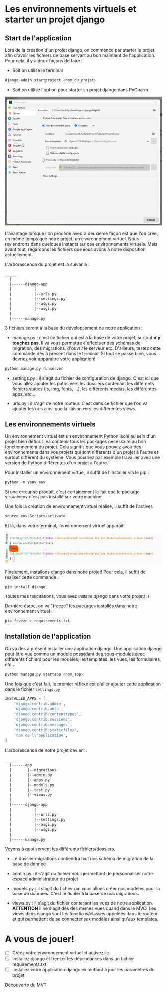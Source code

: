# Les environnements virtuels et starter un projet django

## Start de l'application

Lors de la création d'un projet django, on commence par starter le projet afin d'avoir les fichiers de base servant au bon maintient de l'application. Pour cela, il y a deux façons de faire :

* Soit on utilise le terminal
````python
django-admin startproject <nom_du_projet>
````

* Soit on utilise l'option pour starter un projet django dans PyCharm

![startProject](../img/start.png)

L'avantage lorsque l'on procède avec la deuxième façon est que l'on crée, en même temps que notre projet, un environnement virtuel. Nous reviendrons dans quelques instants sur ces environnements virtuels. Mais avant tout, regardons les fichiers que nous avons à notre disposition actuellement. 

L'arborescence du projet est la suivante :

````
_____
  |
  |------django-app
  |          |
  |          |--urls.py
  |          |--settings.py
  |          |--asgi.py
  |          |--wsgi.py
  |
  |------manage.py
````

3 fichiers seront à la base du développement de notre application : 

* manage.py : c'est ce fichier qui est à la base de votre projet, surtout **n'y touchez pas**. Il va vous permettre d'effectuer des schémas de migration, des migrations, d'ouvrir le serveur etc. D'ailleurs, testez cette commande dès à présent dans le terminal! Si tout se passe bien, vous devriez voir apparaitre votre application! 

````python
python manage.py runserver
````

* settings.py : il s'agit du fichier de configuration de django. C'est ici que vous allez ajouter les paths vers les dossiers contenant les différents fichiers statics (js, img, fonts, ...), les différents medias, les différentes apps, etc...

* urls.py : il s'agit de notre routeur. C'est dans ce fichier que l'on va ajouter les urls ainsi que la liaison vers les différentes views.

## Les environnements virtuels

Un environnement virtuel est un environnement Python isolé au sein d'un projet bien défini. Il va contenir tous les packages nécessaire au bon fonctionnement du projet. Cela signifie que vous pouvez avoir des environnements dans vos projets qui sont différents d'un projet à l'autre et surtout différent du système. Vous pourriez par exemple travailler avec une version de Python différentes d'un projet à l'autre. 

Pour installer un environnement virtuel, il suffit de l'installer via le pip :

````python
python -m venv env
````

Si une erreur se produit, c'est certainement le fait que le package virtualvenv n'est pas installé sur votre machine.

Une fois la création de environnement virtuel réalisé, il suffit de l'activer.

````python
source env/Scripts/activate
````

Et là, dans votre terminal, l'environnement virtuel apparait! 

![env](../img/env.png)

Finalement, installons django dans notre projet! Pour cela, il suffit de réaliser cette commande :

````python
pip install django
````

Toutes mes félicitations, vous avez installé django dans votre projet! :) 

Dernière étape, on va "freeze" les packages installés dans notre environnement virtuel :

````python
pip freeze > requirements.txt
````

## Installation de l'application

On va dès à présent installer une application django. Une application django peut être vue comme un module possédant des sous-modules avec différents fichiers pour les modèles, les templates, les vues, les formulaires, etc... 

````python
python manage.py startapp <nom_app>
````

Une fois que c'est fait, le premier réflexe est d'aller ajouter cette application dans le fichier `settings.py`

````python
INSTALLED_APPS = [
    'django.contrib.admin',
    'django.contrib.auth',
    'django.contrib.contenttypes',
    'django.contrib.sessions',
    'django.contrib.messages',
    'django.contrib.staticfiles',
    'nom de l\'application',
]
````

L'arborescence de notre projet devient : 

````
_____
  |------app
  |       |--migrations
  |       |--admin.py
  |       |--apps.py
  |       |--models.py
  |       |--test.py
  |       |--views.py
  |
  |------django-app
  |          |
  |          |--urls.py
  |          |--settings.py
  |          |--asgi.py
  |          |--wsgi.py
  |
  |------manage.py
````

Voyons à quoi servent les différents fichiers/dossiers. 

* Le dossier migrations contiendra tout nos schéma de migration de la base de donnée

* admin.py : il s'agit du fichier nous permettant de personnaliser notre espace administrateur du projet

* models.py : il s'agit du fichier om nous allons créer nos modèles pour la base de données. C'est le fichier à la base de nos migrations.

* views.py : il s'agit du fichier contenant les vues de notre application. **ATTENTION** il ne s'agit des des mêmes vues quand dans le MVC! Les views dans django sont les fonctions/classes appelées dans le routeur et qui permettent de se connecter aux modèles ainsi qu'aux templates. 

# A vous de jouer! 

- [ ] Créez votre environnement virtuel et activez-le
- [ ] Installez django et freezer les dépendances dans un fichier requirements.txt
- [ ] Installez votre application django en mettant à jour les paramètres du projet

[Découverte du MVT](https://github.com/CalcagnoLoic/workshop_python/blob/main/2.Framework_django/02.mvt.md)